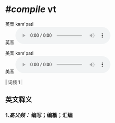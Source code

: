 # ***\#compile*** vt
英音 kəm'paɪl  
英音
<audio src="./media/compile-B.aac" controls="controls"></audio>

美音 kəm'paɪl  
美音
<audio src="./media/compile2.aac" controls="controls"></audio>



| 词频 1 |  

英文释义
---
### 1.*高义频：* **编写；编纂；汇编**  


